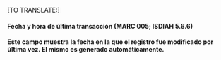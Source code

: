 [TO TRANSLATE:]

#### Fecha y hora de última transacción **(MARC 005; ISDIAH 5.6.6)**

#### Este campo muestra la fecha en la que el registro fue modificado por última vez. El mismo es generado automáticamente.